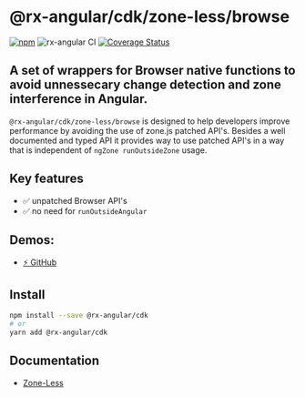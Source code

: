 # @rx-angular/cdk/zone-less/browse

[![npm](https://img.shields.io/npm/v/%40rx-angular%2Fcdk.svg)](https://www.npmjs.com/package/%40rx-angular%2Fcdk)
![rx-angular CI](https://github.com/rx-angular/rx-angular/workflows/rx-angular%20CI/badge.svg?branch=main)
[![Coverage Status](https://raw.githubusercontent.com/rx-angular/rx-angular/github-pages/docs/test-coverage/cdk/jest-coverage-badge.svg)](https://rx-angular.github.io/rx-angular/test-coverage/cdk/lcov-report/index.html)

## A set of wrappers for Browser native functions to avoid unnessecary change detection and zone interference in Angular.

`@rx-angular/cdk/zone-less/browse` is designed to help developers improve performance by avoiding the use of zone.js patched API's.
Besides a well documented and typed API it provides way to use patched API's in a way that is independent of `ngZone runOutsideZone` usage.

## Key features

- ✅ unpatched Browser API's
- ✅ no need for `runOutsideAngular`

## Demos:

- [⚡ GitHub](https://github.com/BioPhoton/rx-angular-cdk-zone-less)

## Install

```bash
npm install --save @rx-angular/cdk
# or
yarn add @rx-angular/cdk
```

## Documentation

- [Zone-Less](https://github.com/rx-angular/rx-angular/tree/main/libs/cdk/zone-less/docs)
